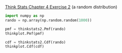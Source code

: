 [Think Stats Chapter 4 Exercise 2](http://greenteapress.com/thinkstats2/html/thinkstats2005.html#toc41) 
(a random distribution)

```python
import numpy as np
rando = np.array(np.random.random(1000))

pmf = thinkstats2.Pmf(rando)
thinkplot.Pmf(pmf)

cdf = thinkstats2.Cdf(rando)
thinkplot.Cdf(cdf)
```
